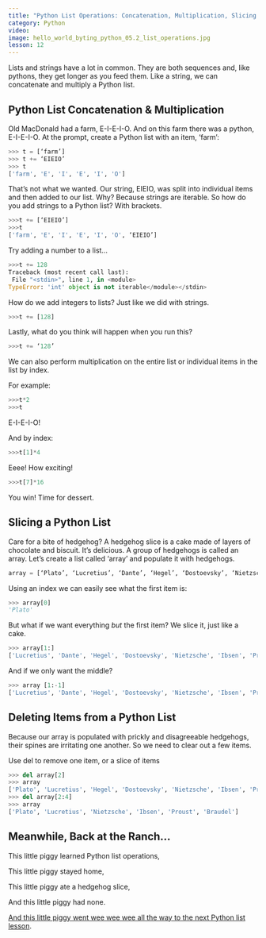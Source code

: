 ```yaml
---
title: "Python List Operations: Concatenation, Multiplication, Slicing & del"
category: Python
video:
image: hello_world_byting_python_05.2_list_operations.jpg
lesson: 12
---
```


Lists and strings have a lot in common. They are both sequences and, like pythons, they get longer as you feed them. Like a string, we can concatenate and multiply a Python list.

## Python List Concatenation & Multiplication

Old MacDonald had a farm, E-I-E-I-O. And on this farm there was a python, E-I-E-I-O. At the prompt, create a Python list with an item, ‘farm’:

```python
>>> t = [‘farm’]
>>> t += ‘EIEIO’
>>> t
['farm', 'E', 'I', 'E', 'I', 'O']
```

That’s not what we wanted. Our string, EIEIO, was split into individual items and then added to our list. Why? Because strings are iterable. So how do you add strings to a Python list? With brackets.

```python
>>>t += [‘EIEIO’]
>>>t
['farm', 'E', 'I', 'E', 'I', 'O', ‘EIEIO’]
```

Try adding a number to a list…

```python
>>>t += 128
Traceback (most recent call last):
 File "<stdin>", line 1, in <module>
TypeError: 'int' object is not iterable</module></stdin>
```

How do we add integers to lists? Just like we did with strings.

```python
>>>t += [128]
```

Lastly, what do you think will happen when you run this?

```python
>>>t += ‘128’
```

We can also perform multiplication on the entire list or individual items in the list by index.

For example:

```python
>>>t*2
>>>t
```

E-I-E-I-O!

And by index:

```python
>>>t[1]*4
```

Eeee! How exciting!

```python
>>>t[7]*16
```

You win! Time for dessert.

## Slicing a Python List

Care for a bite of hedgehog? A hedgehog slice is a cake made of layers of chocolate and biscuit. It’s delicious. A group of hedgehogs is called an array. Let’s create a list called ‘array’ and populate it with hedgehogs.

```python
array = [‘Plato’, ‘Lucretius’, ‘Dante’, ‘Hegel’, ‘Dostoevsky’, ‘Nietzsche’, ‘Ibsen’, ‘Proust’, ‘Braudel’]
```

Using an index we can easily see what the first item is:

```python
>>> array[0]
'Plato'
```

But what if we want everything _but_ the first item? We slice it, just like a cake.

```python
>>> array[1:]
['Lucretius', 'Dante', 'Hegel', 'Dostoevsky', 'Nietzsche', 'Ibsen', 'Proust', 'Braudel']
```

And if we only want the middle?

```python
>>> array [1:-1]
['Lucretius', 'Dante', 'Hegel', 'Dostoevsky', 'Nietzsche', 'Ibsen', 'Proust']
```

## Deleting Items from a Python List

Because our array is populated with prickly and disagreeable hedgehogs, their spines are irritating one another. So we need to clear out a few items.

Use del to remove one item, or a slice of items

```python
>>> del array[2]
>>> array
['Plato', 'Lucretius', 'Hegel', 'Dostoevsky', 'Nietzsche', 'Ibsen', 'Proust', 'Braudel']
>>> del array[2:4]
>>> array
['Plato', 'Lucretius', 'Nietzsche', 'Ibsen', 'Proust', 'Braudel']
```

## Meanwhile, Back at the Ranch…

This little piggy learned Python list operations,

This little piggy stayed home,

This little piggy ate a hedgehog slice,

And this little piggy had none.

[And this little piggy went wee wee wee all the way to the next Python list lesson](https://thehelloworldprogram.com/).

```

```
